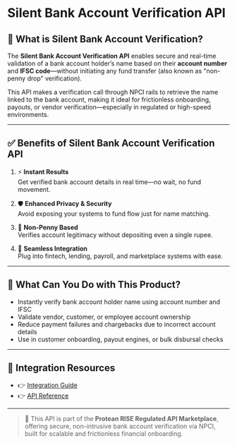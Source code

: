 # Silent Bank Account Verification API

## 📘 What is Silent Bank Account Verification?

The **Silent Bank Account Verification API** enables secure and real-time validation of a bank account holder’s name based on their **account number** and **IFSC code**—without initiating any fund transfer (also known as "non-penny drop" verification).

This API makes a verification call through NPCI rails to retrieve the name linked to the bank account, making it ideal for frictionless onboarding, payouts, or vendor verification—especially in regulated or high-speed environments.

---

## ✅ Benefits of Silent Bank Account Verification API

1. ⚡ **Instant Results**  
   Get verified bank account details in real time—no wait, no fund movement.

2. 🛡️ **Enhanced Privacy & Security**  
   Avoid exposing your systems to fund flow just for name matching.

3. 🚫 **Non-Penny Based**  
   Verifies account legitimacy without depositing even a single rupee.

4. 🔄 **Seamless Integration**  
   Plug into fintech, lending, payroll, and marketplace systems with ease.

---

## 💼 What Can You Do with This Product?

- Instantly verify bank account holder name using account number and IFSC  
- Validate vendor, customer, or employee account ownership  
- Reduce payment failures and chargebacks due to incorrect account details  
- Use in customer onboarding, payout engines, or bulk disbursal checks

---

## 🔗 Integration Resources

- 👉 [Integration Guide](https://docs.risewithprotean.io/95/integration-guide)  
- 👉 [API Reference](https://docs.risewithprotean.io/95/api-reference)

---

> 📌 This API is part of the **Protean RISE Regulated API Marketplace**, offering secure, non-intrusive bank account verification via NPCI, built for scalable and frictionless financial onboarding.
